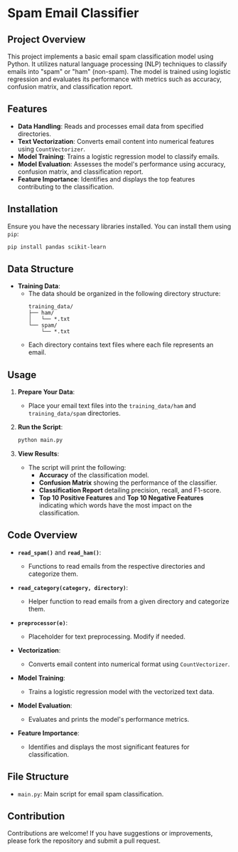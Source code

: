 # Spam Email Classifier

## Project Overview

This project implements a basic email spam classification model using Python. It utilizes natural language processing (NLP) techniques to classify emails into "spam" or "ham" (non-spam). The model is trained using logistic regression and evaluates its performance with metrics such as accuracy, confusion matrix, and classification report.

## Features

- **Data Handling**: Reads and processes email data from specified directories.
- **Text Vectorization**: Converts email content into numerical features using `CountVectorizer`.
- **Model Training**: Trains a logistic regression model to classify emails.
- **Model Evaluation**: Assesses the model's performance using accuracy, confusion matrix, and classification report.
- **Feature Importance**: Identifies and displays the top features contributing to the classification.

## Installation

Ensure you have the necessary libraries installed. You can install them using `pip`:

```bash
pip install pandas scikit-learn
```

## Data Structure

- **Training Data**:
  - The data should be organized in the following directory structure:
    ```
    training_data/
    ├── ham/
    │   └── *.txt
    └── spam/
        └── *.txt
    ```
  - Each directory contains text files where each file represents an email.

## Usage

1. **Prepare Your Data**:
   - Place your email text files into the `training_data/ham` and `training_data/spam` directories.

2. **Run the Script**:

    ```bash
    python main.py
    ```

3. **View Results**:
   - The script will print the following:
     - **Accuracy** of the classification model.
     - **Confusion Matrix** showing the performance of the classifier.
     - **Classification Report** detailing precision, recall, and F1-score.
     - **Top 10 Positive Features** and **Top 10 Negative Features** indicating which words have the most impact on the classification.

## Code Overview

- **`read_spam()`** and **`read_ham()`**:
  - Functions to read emails from the respective directories and categorize them.

- **`read_category(category, directory)`**:
  - Helper function to read emails from a given directory and categorize them.

- **`preprocessor(e)`**:
  - Placeholder for text preprocessing. Modify if needed.

- **Vectorization**:
  - Converts email content into numerical format using `CountVectorizer`.

- **Model Training**:
  - Trains a logistic regression model with the vectorized text data.

- **Model Evaluation**:
  - Evaluates and prints the model's performance metrics.

- **Feature Importance**:
  - Identifies and displays the most significant features for classification.

## File Structure

- `main.py`: Main script for email spam classification.

## Contribution

Contributions are welcome! If you have suggestions or improvements, please fork the repository and submit a pull request.
